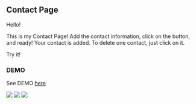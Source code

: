 ## Contact Page

Hello!

This is my Contact Page! Add the contact information, click on the button, and 
ready! Your contact is added. To delete one contact, just click on it. 

Try it!

### DEMO

See DEMO [here](https://deynnialmazan.github.io/contact-page/)

![](https://img.shields.io/badge/HTML5-E34F26?style=for-the-badge&logo=html5&logoColor=white) ![](https://img.shields.io/badge/CSS3-1572B6?style=for-the-badge&logo=css3&logoColor=white) ![](https://img.shields.io/badge/JavaScript-F7DF1E?style=for-the-badge&logo=javascript&logoColor=black)